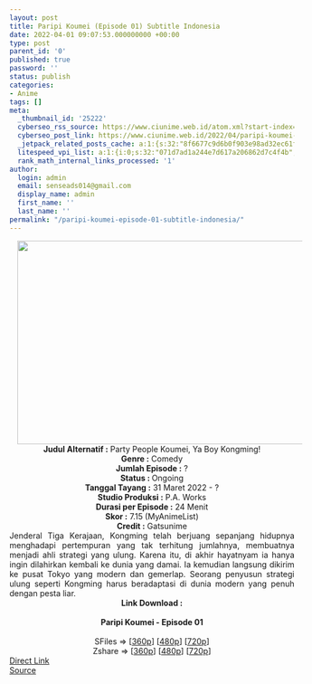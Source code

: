 ```yaml
---
layout: post
title: Paripi Koumei (Episode 01) Subtitle Indonesia
date: 2022-04-01 09:07:53.000000000 +00:00
type: post
parent_id: '0'
published: true
password: ''
status: publish
categories:
- Anime
tags: []
meta:
  _thumbnail_id: '25222'
  cyberseo_rss_source: https://www.ciunime.web.id/atom.xml?start-index=1
  cyberseo_post_link: https://www.ciunime.web.id/2022/04/paripi-koumei-subtitle-indonesia.html
  _jetpack_related_posts_cache: a:1:{s:32:"8f6677c9d6b0f903e98ad32ec61f8deb";a:2:{s:7:"expires";i:1663325893;s:7:"payload";a:3:{i:0;a:1:{s:2:"id";i:25400;}i:1;a:1:{s:2:"id";i:25498;}i:2;a:1:{s:2:"id";i:25619;}}}}
  litespeed_vpi_list: a:1:{i:0;s:32:"071d7ad1a244e7d617a206862d7c4f4b";}
  rank_math_internal_links_processed: '1'
author:
  login: admin
  email: senseads014@gmail.com
  display_name: admin
  first_name: ''
  last_name: ''
permalink: "/paripi-koumei-episode-01-subtitle-indonesia/"
---
```

<div class="separator" style="clear: both; text-align: center;"><a href="https://blogger.googleusercontent.com/img/b/R29vZ2xl/AVvXsEgnL6UcrjGzhTnM7Zpz0nPX2W13jqZUQB_g2fgwn-huFC4hyLRjSerBko0l6U9sXXrAlXLfcDQZNuCj-HPhP7VafuKspZdKrcl2LuCjRqWFOzuQICqG1ssdiYJ1U_2bgqWxXv5SDmIXknpY3-zZNGe9DzMt2Bv56n1MCJXUvGmk0OtddxL-ziofbqSe/s1280/Paripi%20Koumei.jpeg" imageanchor="1" style="margin-left: 1em; margin-right: 1em;"><img border="0" data-original-height="720" data-original-width="1280" height="360" src="{{ site.baseurl }}/assets/2022/04/Paripi%20Koumei.jpeg" width="640" /></a></div>
<div class="separator" style="clear: both; text-align: center;"></div>
<div style="text-align: center;"><b>Judul</b><b><b> Alternatif</b> :</b> Party People Koumei,&nbsp;Ya Boy Kongming!</div>
<div style="text-align: center;"><b><b>Genre :</b></b> Comedy</div>
<div style="text-align: center;"><b>Jumlah Episode :</b> ?<br /><b>Status :&nbsp;</b>Ongoing<br /><b>Tanggal Tayang :</b>&nbsp;31 Maret 2022 - ?<br /><b>Studio Produksi :</b>&nbsp;P.A. Works<br /><b>Durasi per Episode :</b> 24 Menit</div>
<div style="text-align: center;"><b>Skor :</b> 7.15 (MyAnimeList)</div>
<div style="text-align: center;"><b>Credit :</b>&nbsp;Gatsunime</div>
<div style="text-align: center;"></div>
<div style="text-align: justify;">Jenderal Tiga Kerajaan, Kongming telah berjuang sepanjang hidupnya menghadapi pertempuran yang tak terhitung jumlahnya, membuatnya menjadi ahli strategi yang ulung. Karena itu, di akhir hayatnyam ia hanya ingin dilahirkan kembali ke dunia yang damai. Ia kemudian langsung dikirim ke pusat Tokyo yang modern dan gemerlap. Seorang penyusun strategi ulung seperti Kongming harus beradaptasi di dunia modern yang penuh dengan pesta liar.</div>
<div style="text-align: justify;"></div>
<div style="text-align: justify;"></div>
<div style="text-align: center;">
<div style="text-align: center;">
<div style="text-align: left;">
<div style="text-align: center;"><b>Link Download :</b></div>
<div style="text-align: center;"><b><br /></b></div>
<div style="text-align: center;"><span style="text-align: left;"><b>Paripi Koumei&nbsp;</b></span><b>- Episode 01</b></div>
<div style="text-align: center;"><b><br /></b></div>
<div style="text-align: center;">SFiles =&gt; [<a href="http://www.solidfiles.com/v/VKM7q62ymyLQk" target="_blank" rel="noopener">360p</a>] [<a href="http://www.solidfiles.com/v/VKM7qj4R2R4kP" target="_blank" rel="noopener">480p</a>] [<a href="http://www.solidfiles.com/v/BVWR6gZDaKQe6" target="_blank" rel="noopener">720p</a>]</div>
<div style="text-align: center;">Zshare =&gt; [<a href="https://www83.zippyshare.com/v/owbsdAwr/file.html" target="_blank" rel="noopener">360p</a>] [<a href="https://www83.zippyshare.com/v/ATwH2aKT/file.html" target="_blank" rel="noopener">480p</a>] [<a href="https://www83.zippyshare.com/v/kSvIcrmR/file.html" target="_blank" rel="noopener">720p</a>]</div>
</div>
</div>
</div>
<link rel="stylesheet" href="https://cdnjs.cloudflare.com/ajax/libs/font-awesome/4.7.0/css/font-awesome.min.css" />
<div class="divbtn"> <a href="https://handymansurrender.com/fihup8buzv?key=94550f7ce39444073321dde3b8782f97" class="btn"><i class="fa fa-download"></i> Direct Link</a> <br /><a href="https://www.ciunime.web.id/2022/04/paripi-koumei-subtitle-indonesia.html">Source</a> </div>
